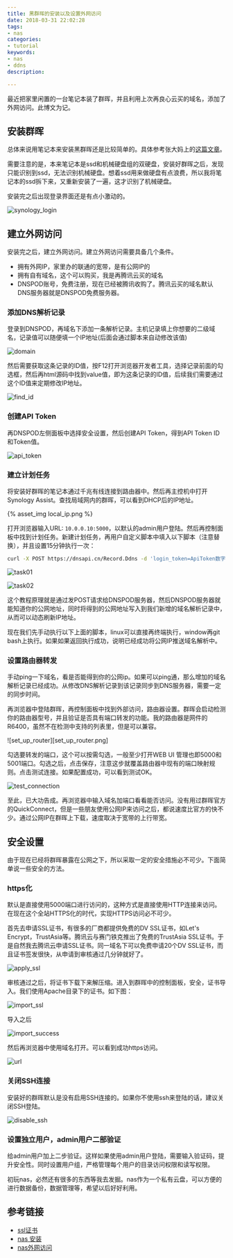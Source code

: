 ```yaml
---
title: 黑群晖的安装以及设置外网访问
date: 2018-03-31 22:02:28
tags:
- nas
categories:
- tutorial
keywords:
- nas
- ddns
description:

---
```




最近把家里闲置的一台笔记本装了群晖，并且利用上次再良心云买的域名，添加了外网访问。此博文为记。



## 安装群晖

总体来说用笔记本来安装黑群晖还是比较简单的。具体参考张大妈上的[这篇文章](https://post.smzdm.com/p/377290/)。



需要注意的是，本来笔记本是ssd和机械硬盘组的双硬盘，安装好群晖之后，发现只能识别到ssd，无法识别机械硬盘。想着ssd用来做硬盘有点浪费，所以我将笔记本的ssd拆下来，又重新安装了一遍，这才识别了机械硬盘。



<!--more-->



安装完之后出现登录界面还是有点小激动的。

![synology_login](synology_login.png)



## 建立外网访问

安装完之后，建立外网访问。建立外网访问需要具备几个条件。

- 拥有外网IP，家里办的联通的宽带，是有公网IP的
- 拥有自有域名，这个可以购买，我是再腾讯云买的域名
- DNSPOD账号，免费注册，现在已经被腾讯收购了。腾讯云买的域名默认DNS服务器就是DNSPOD免费服务器。



### 添加DNS解析记录

登录到DNSPOD，再域名下添加一条解析记录。主机记录填上你想要的二级域名，记录值可以随便填一个IP地址(后面会通过脚本来自动修改该值)

![domain](domain.png)

然后需要获取这条记录的ID值，按F12打开浏览器开发者工具，选择记录前面的勾选框，然后再html源码中找到value值，即为这条记录的ID值，后续我们需要通过这个ID值来定期修改IP地址。

![find_id](find_id.png)



### 创建API Token

再DNSPOD左侧面板中选择安全设置，然后创建API Token，得到API Token ID和Token值。

![api_token](api_token.png)

### 建立计划任务

将安装好群晖的笔记本通过千兆有线连接到路由器中。然后再主控机中打开Synology Assist。查找局域网内的群晖，可以看到DHCP后的IP地址。

{% asset_img local_ip.png %}

打开浏览器输入URL: `10.0.0.10:5000`，以默认的admin用户登陆。然后再控制面板中找到计划任务。新建计划任务，再用户自定义脚本中填入以下脚本（注意替换），并且设置15分钟执行一次：

```bash
curl -X POST https://dnsapi.cn/Record.Ddns -d 'login_token=ApiToken数字ID,ApiToken密钥&format=json&domain=你的域名&record_id=记录的ID&record_line=默认&sub_domain=域名的前缀
```

![task01](task01.png)

![task02](task02.png)

这个教程原理就是通过发POST请求给DNSPOD服务器，然后DNSPOD服务器就能知道你的公网地址，同时将得到的公网地址写入到我们新增的域名解析记录中，从而可以动态刷新IP地址。

现在我们先手动执行以下上面的脚本，linux可以直接再终端执行，window再git bash上执行。如果如果返回执行成功，说明已经成功将公网IP推送域名解析中。

### 设置路由器转发

手动ping一下域名，看是否能得到你的公网ip。如果可以ping通，那么增加的域名解析记录已经成功。从修改DNS解析记录到该记录同步到DNS服务器，需要一定的同步时间。



再浏览器中登陆群晖，再控制面板中找到外部访问，路由器设置。群晖会启动检测你的路由器型号，并且验证是否具有端口转发的功能。我的路由器是网件的R6400，虽然不在检测中支持的列表里，但是可以兼容。

![set_up_router][set_up_router.png]

勾选要转发的端口，这个可以按需勾选，一般至少打开WEB UI 管理也即5000和5001端口。勾选之后，点击保存，注意这步就覆盖路由器中现有的端口映射规则。点击测试连接。如果配置成功，可以看到测试OK。

![test_connection](test_connection.png)

至此，已大功告成。再浏览器中输入域名加端口看看能否访问。没有用过群晖官方的QuickConnect，但是一些朋友使用公网IP来访问之后，都说速度比官方的快不少。通过公网IP在群晖上下载，速度取决于宽带的上行带宽。



## 安全设置

由于现在已经将群晖暴露在公网之下，所以采取一定的安全措施必不可少。下面简单说一些安全的方法。

### https化

默认是直接使用5000端口进行访问的，这种方式是直接使用HTTP连接来访问。在现在这个全站HTTPS化的时代，实现HTTPS访问必不可少。

首先去申请SSL证书，有很多的厂商都提供免费的DV SSL证书，如Let's Encrypt，TrustAsia等。腾讯云与赛门铁克推出了免费的TrustAsia SSL证书。于是自然我去腾讯云申请SSL证书。同一域名下可以免费申请20个DV SSL证书，而且证书签发很快，从申请到审核通过几分钟就好了。

![apply_ssl](apply_ssl.png)

审核通过之后，将证书下载下来解压缩。进入到群晖中的控制面板，安全，证书导入。我们使用Apache目录下的证书。如下图：

![import_ssl](import_ssl.png)

导入之后

![import_success](import_success.png)

然后再浏览器中使用域名打开。可以看到成功https访问。

![url](url.png)

### 关闭SSH连接

安装好的群晖默认是没有启用SSH连接的。如果你不使用ssh来登陆的话，建议关闭SSH登陆。

![disable_ssh](disable_ssh.png)

### 设置独立用户，admin用户二部验证

给admin用户加上二步验证。这样如果使用admin用户登陆，需要输入验证码，提升安全性。同时设置用户组，严格管理每个用户的目录访问权限和读写权限。



初玩nas，必然还有很多的东西等我去发掘。nas作为一个私有云盘，可以方便的进行数据备份，数据管理等，希望以后好好利用。



## 参考链接

- [ssl证书](https://www.chiphell.com/thread-1312291-1-1.html)
- [nas 安装](https://post.smzdm.com/p/377290/)
- [nas外网访问](http://www.nasyun.com/forum.php?mod=viewthread&action=printable&tid=28977)